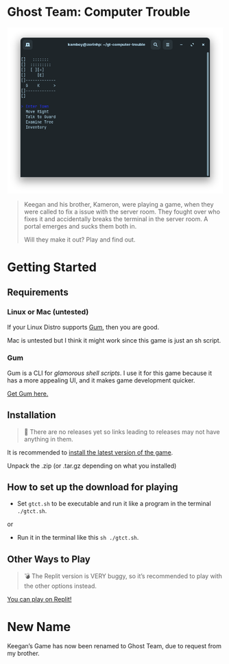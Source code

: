 # Ghost Team: Computer Trouble
![img](https://raw.githubusercontent.com/TheKamboy/gt-computer-trouble/master/assets/img/gtctpicture.png)

> Keegan and his brother, Kameron, were playing a game, when they were called to fix a issue with the server room.
> They fought over who fixes it and accidentally breaks the terminal in the server room.
> A portal emerges and sucks them both in.
> 
> Will they make it out? Play and find out.


# Getting Started


## Requirements


### Linux or Mac (untested)

If your Linux Distro supports [Gum](#orgfc12197), then you are good.

Mac is untested but I think it might work since this game is just an sh script.


<a id="orgfc12197"></a>

### Gum

Gum is a CLI for *glamorous shell scripts*. I use it for this game because it has a more appealing UI, and it makes game development quicker.

[Get Gum here.](https://github.com/charmbracelet/gum)


## Installation

> 🔨 There are no releases yet so links leading to releases may not have anything in them.

It is recommended to [install the latest version of the game](https://github.com/TheKamboy/gt-computer-trouble/releases/latest).

Unpack the .zip (or .tar.gz depending on what you installed)


## How to set up the download for playing

-   Set `gtct.sh` to be executable and run it like a program in the terminal `./gtct.sh`.

or

-   Run it in the terminal like this `sh ./gtct.sh`.


## Other Ways to Play

> 💣 The Replit version is VERY buggy, so it&rsquo;s recommended to play with the other options instead.

[You can play on Replit!](https://replit.com/@Kamboy123/gt-computer-trouble?v=1)


# New Name

Keegan&rsquo;s Game has now been renamed to Ghost Team, due to request from my brother.

